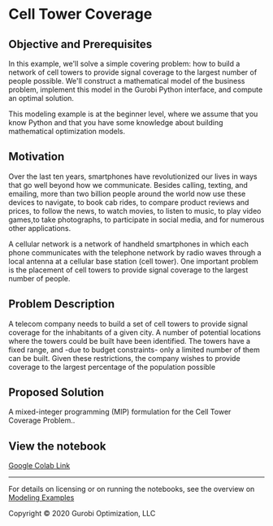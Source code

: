 # Cell Tower Coverage

## Objective and Prerequisites

In this example, we'll solve a simple covering problem: how to build a network of cell towers to provide signal 
coverage to the largest number of people possible. We'll construct a mathematical model of the business problem, 
implement this model in the Gurobi Python interface, and compute an optimal solution.

This modeling example is at the beginner level, where we assume that you know Python and that you have some knowledge 
about building mathematical optimization models.

## Motivation

Over the last ten years, smartphones have revolutionized our lives in ways that go well beyond how we communicate. 
Besides calling, texting, and emailing, more than two billion people around the world now use these devices to navigate, 
to book cab rides, to compare product reviews and prices, to follow the news, to watch movies, to listen to music, 
to play video games,to take photographs, to participate in social media, and for numerous other applications.

A cellular network is a network of handheld smartphones in which each phone communicates with the telephone network 
by radio waves through a local antenna at a cellular base station (cell tower). One important problem is the placement 
of cell towers to provide signal coverage to the largest number of people.

## Problem Description

A telecom company needs to build a set of cell towers to provide signal coverage  for the inhabitants of a given city. 
A number of potential locations where the towers could be built have been identified. The towers have a fixed range, 
and -due to budget constraints- only a limited number of them can be built. Given these restrictions, the company wishes 
to provide coverage to the largest percentage of the population possible

## Proposed Solution

A mixed-integer programming (MIP) formulation for the Cell Tower Coverage Problem..

## View the notebook

[Google Colab Link](https://colab.research.google.com/github/Gurobi/modeling-examples/blob/master/cell_tower_coverage/cell_tower_gcl.ipynb)

----
For details on licensing or on running the notebooks, see the overview on [Modeling Examples](../)


Copyright © 2020 Gurobi Optimization, LLC
